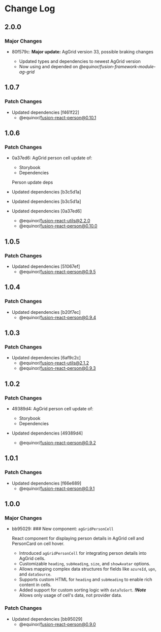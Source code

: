 # Change Log

## 2.0.0

### Major Changes

- 80f579c: **Major update:** AgGrid version 33, possible braking changes

  - Updated types and dependencies to newest AgGrid version
  - Now using and depended on _@equinor/fusion-framework-module-ag-grid_

## 1.0.7

### Patch Changes

- Updated dependencies [f461f22]
  - @equinor/fusion-react-person@0.10.1

## 1.0.6

### Patch Changes

- 0a37ed6: AgGrid person cell update of:

  - Storybook
  - Dependencies

  Person update deps

- Updated dependencies [b3c5d1a]
- Updated dependencies [b3c5d1a]
- Updated dependencies [0a37ed6]
  - @equinor/fusion-react-utils@2.2.0
  - @equinor/fusion-react-person@0.10.0

## 1.0.5

### Patch Changes

- Updated dependencies [51067ef]
  - @equinor/fusion-react-person@0.9.5

## 1.0.4

### Patch Changes

- Updated dependencies [b20f7ec]
  - @equinor/fusion-react-person@0.9.4

## 1.0.3

### Patch Changes

- Updated dependencies [6af9c2c]
  - @equinor/fusion-react-utils@2.1.2
  - @equinor/fusion-react-person@0.9.3

## 1.0.2

### Patch Changes

- 49389d4: AgGrid person cell update of:

  - Storybook
  - Dependencies

- Updated dependencies [49389d4]
  - @equinor/fusion-react-person@0.9.2

## 1.0.1

### Patch Changes

- Updated dependencies [f66e689]
  - @equinor/fusion-react-person@0.9.1

## 1.0.0

### Major Changes

- bb95029: ### New component: `agGridPersonCell`

  React component for displaying person details in AgGrid cell and PersonCard on cell hover.

  - Introduced `agGridPersonCell` for integrating person details into AgGrid cells.
  - Customizable `heading`, `subHeading`, `size`, and `showAvatar` options.
  - Allows mapping complex data structures for fields like `azureId`, `upn`, and `dataSource`.
  - Supports custom HTML for `heading` and `subHeading` to enable rich content in cells.
  - Added support for custom sorting logic with `dataToSort`. **_!Note_** Allows only usage of cell's data, not provider data.

### Patch Changes

- Updated dependencies [bb95029]
  - @equinor/fusion-react-person@0.9.0
